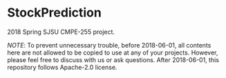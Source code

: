 # StockPrediction
2018 Spring SJSU CMPE-255 project.

*NOTE*: To prevent unnecessary trouble, before 2018-06-01, all contents here are not allowed to be copied to use at any of your projects.
However, please feel free to discuss with us or ask questions.
After 2018-06-01, this repository follows Apache-2.0 license.
